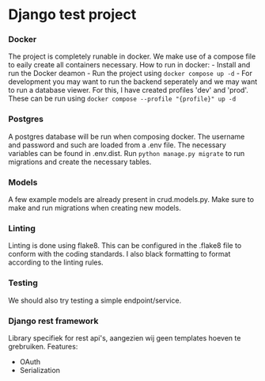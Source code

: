 # Django test project

### Docker
The project is completely runable in docker. We make use of a compose file to eaily create all containers necessary.
How to run in docker:
    - Install and run the Docker deamon
    - Run the project using ```docker compose up -d```
    - For development you may want to run the backend seperately and we may want to run a database viewer. For this, I have created profiles 'dev' and 'prod'. These can be run using ```docker compose --profile "{profile}" up -d```

### Postgres
A postgres database will be run when composing docker. The username and password and such are loaded from a .env file. The necessary variables can be found in .env.dist.
Run ```python manage.py migrate``` to run migrations and create the necessary tables.

### Models
A few example models are already present in crud.models.py. Make sure to make and run migrations when creating new models.

### Linting
Linting is done using flake8. This can be configured in the .flake8 file to conform with the coding standards. I also black formatting to format according to the linting rules.

### Testing
We should also try testing a simple endpoint/service.

### Django rest framework
Library specifiek for rest api's, aangezien wij geen templates hoeven te grebruiken.
Features:
- OAuth
- Serialization
